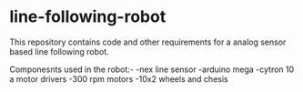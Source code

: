 # line-following-robot
This repository contains code and other requirements for a analog sensor based line following robot.

Componesnts used in the robot:-
-nex line sensor
-arduino mega
-cytron 10 a motor drivers
-300 rpm motors
-10x2 wheels and chesis
